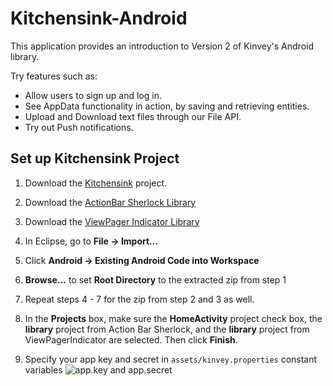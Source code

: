 Kitchensink-Android
===================

This application provides an introduction to Version 2 of Kinvey's Android library.

Try features such as:

* Allow users to sign up and log in.
* See AppData functionality in action, by saving and retrieving entities.
* Upload and Download text files through our File API.
* Try out Push notifications.


## Set up Kitchensink Project

1. Download the [Kitchensink](https://github.com/KinveyApps/StatusShare-Android/archive/master.zip) project.
 
2. Download the [ActionBar Sherlock Library](http://actionbarsherlock.com/)
3. Download the [ViewPager Indicator Library](http://viewpagerindicator.com/) 
4. In Eclipse, go to __File &rarr; Import…__
5. Click __Android &rarr; Existing Android Code into Workspace__
6. __Browse…__ to set __Root Directory__ to the extracted zip from step 1
7. Repeat steps 4 - 7 for the zip from step 2 and 3 as well.
7. In the __Projects__ box, make sure the __HomeActivity__ project check box, the __library__ project from Action Bar Sherlock, and the __library__ project from ViewPagerIndicator are selected. Then click __Finish__.
8. Specify your app key and secret in `assets/kinvey.properties` constant variables
![app.key and app.secret]()





